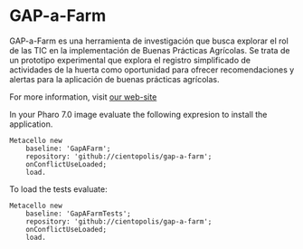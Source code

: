 # GAP-a-Farm
GAP-a-Farm es una herramienta de investigación que busca explorar el rol de las TIC en la implementación de Buenas Prácticas Agrícolas. Se trata de un prototipo experimental que explora el registro simplificado de actividades de la huerta como oportunidad para ofrecer recomendaciones y alertas para la aplicación de buenas prácticas agrícolas. 

For more information, visit [our web-site](https://www.lifia.info.unlp.edu.ar/gap-a-farm-registro-simplificado-de-eventos-de-la-granja/)

In your Pharo 7.0 image evaluate the following expresion to install the application.

```Smalltalk
Metacello new
	baseline: 'GapAFarm';
	repository: 'github://cientopolis/gap-a-farm';
	onConflictUseLoaded;
	load.
  ```
  
To load the tests evaluate:
  
```Smalltalk
Metacello new
	baseline: 'GapAFarmTests';
	repository: 'github://cientopolis/gap-a-farm';
	onConflictUseLoaded;
	load.
```
